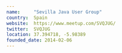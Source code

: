 ```yaml
---
name:     "Sevilla Java User Group"
country:  Spain
website:  https://www.meetup.com/SVQJUG/
twitter:  SVQJUG
location: 37.394718, -5.98389
founded_date: 2014-02-06
---
```

